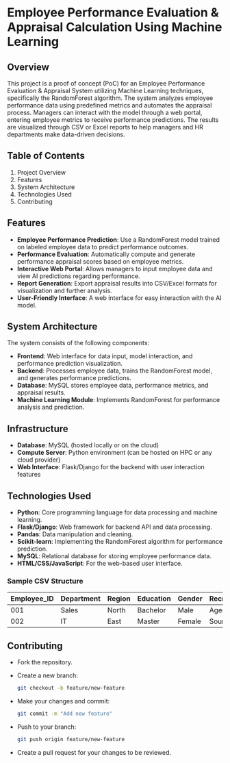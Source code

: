 # Employee Performance Evaluation & Appraisal Calculation Using Machine Learning

## Overview

This project is a proof of concept (PoC) for an Employee Performance Evaluation & Appraisal System utilizing Machine Learning techniques, specifically the RandomForest algorithm. The system analyzes employee performance data using predefined metrics and automates the appraisal process. Managers can interact with the model through a web portal, entering employee metrics to receive performance predictions. The results are visualized through CSV or Excel reports to help managers and HR departments make data-driven decisions.

## Table of Contents

1. Project Overview
2. Features
3. System Architecture
4. Technologies Used
5. Contributing

## Features

- **Employee Performance Prediction**: Use a RandomForest model trained on labeled employee data to predict performance outcomes.
- **Performance Evaluation**: Automatically compute and generate performance appraisal scores based on employee metrics.
- **Interactive Web Portal**: Allows managers to input employee data and view AI predictions regarding performance.
- **Report Generation**: Export appraisal results into CSV/Excel formats for visualization and further analysis.
- **User-Friendly Interface**: A web interface for easy interaction with the AI model.

## System Architecture

The system consists of the following components:

- **Frontend**: Web interface for data input, model interaction, and performance prediction visualization.
- **Backend**: Processes employee data, trains the RandomForest model, and generates performance predictions.
- **Database**: MySQL stores employee data, performance metrics, and appraisal results.
- **Machine Learning Module**: Implements RandomForest for performance analysis and prediction.

## Infrastructure

- **Database**: MySQL (hosted locally or on the cloud)
- **Compute Server**: Python environment (can be hosted on HPC or any cloud provider)
- **Web Interface**: Flask/Django for the backend with user interaction features

## Technologies Used

- **Python**: Core programming language for data processing and machine learning.
- **Flask/Django**: Web framework for backend API and data processing.
- **Pandas**: Data manipulation and cleaning.
- **Scikit-learn**: Implementing the RandomForest algorithm for performance prediction.
- **MySQL**: Relational database for storing employee performance data.
- **HTML/CSS/JavaScript**: For the web-based user interface.

### Sample CSV Structure

| Employee_ID | Department | Region | Education | Gender | Recruitment_Channel | Num_Trainings | Age | Previous_Year_Rating | Length_of_Service | Awards_Won | Avg_Training_Score | Promotion_Status |
|-------------|------------|--------|-----------|--------|---------------------|---------------|-----|----------------------|-------------------|------------|--------------------|------------------|
| 001         | Sales      | North  | Bachelor  | Male   | Agency              | 3             | 30  | 4                    | 5                 | 1          | 80                 | 0                |
| 002         | IT         | East   | Master    | Female | Sourcing            | 2             | 28  | 3                    | 4                 | 0          | 70                 | 1                |

## Contributing

- Fork the repository.
- Create a new branch:

    ```bash
    git checkout -b feature/new-feature
    ```

- Make your changes and commit:

    ```bash
    git commit -m "Add new feature"
    ```

- Push to your branch:

    ```bash
    git push origin feature/new-feature
    ```

- Create a pull request for your changes to be reviewed.
